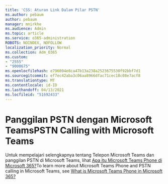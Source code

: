 ```yaml
---
title: 'CSS: Aturan Link Dalam Pilar PSTN'
ms.author: pebaum
author: pebaum
manager: mnirkhe
ms.audience: Admin
ms.topic: article
ms.service: o365-administration
ROBOTS: NOINDEX, NOFOLLOW
localization_priority: Normal
ms.collection: Adm_O365
ms.custom:
- "2555"
- "9000675"
ms.openlocfilehash: e796094e8ca47b13a238a2523675530f92bbf7d1
ms.sourcegitcommit: ef7ec42aba3c06aa8966dfac71cec18c08e7acf8
ms.translationtype: MT
ms.contentlocale: id-ID
ms.lasthandoff: 04/13/2021
ms.locfileid: "51692433"
---
```

# <a name="pstn-calling-with-microsoft-teams"></a><span data-ttu-id="45a6e-102">Panggilan PSTN dengan Microsoft Teams</span><span class="sxs-lookup"><span data-stu-id="45a6e-102">PSTN Calling with Microsoft Teams</span></span>

<span data-ttu-id="45a6e-103">Untuk mempelajari selengkapnya tentang Telepon Microsoft Teams dan panggilan PSTN di Microsoft Teams, lihat [Apa itu Microsoft Teams Phone di Microsoft 365?](https://docs.microsoft.com/microsoftteams/what-is-phone-system-in-office-365)</span><span class="sxs-lookup"><span data-stu-id="45a6e-103">To learn more about Microsoft Teams Phone and PSTN calling in Microsoft Teams, see [What is Microsoft Teams Phone in Microsoft 365?](https://docs.microsoft.com/microsoftteams/what-is-phone-system-in-office-365)</span></span>